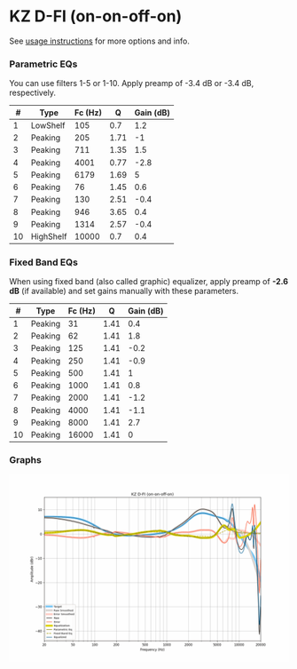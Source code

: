 # KZ D-FI (on-on-off-on)
See [usage instructions](https://github.com/jaakkopasanen/AutoEq#usage) for more options and info.

### Parametric EQs
You can use filters 1-5 or 1-10. Apply preamp of -3.4 dB or -3.4 dB, respectively.

|   # | Type      |   Fc (Hz) |    Q |   Gain (dB) |
|-----|-----------|-----------|------|-------------|
|   1 | LowShelf  |       105 | 0.7  |         1.2 |
|   2 | Peaking   |       205 | 1.71 |        -1   |
|   3 | Peaking   |       711 | 1.35 |         1.5 |
|   4 | Peaking   |      4001 | 0.77 |        -2.8 |
|   5 | Peaking   |      6179 | 1.69 |         5   |
|   6 | Peaking   |        76 | 1.45 |         0.6 |
|   7 | Peaking   |       130 | 2.51 |        -0.4 |
|   8 | Peaking   |       946 | 3.65 |         0.4 |
|   9 | Peaking   |      1314 | 2.57 |        -0.4 |
|  10 | HighShelf |     10000 | 0.7  |         0.4 |

### Fixed Band EQs
When using fixed band (also called graphic) equalizer, apply preamp of **-2.6 dB** (if available) and set gains manually with these parameters.

|   # | Type    |   Fc (Hz) |    Q |   Gain (dB) |
|-----|---------|-----------|------|-------------|
|   1 | Peaking |        31 | 1.41 |         0.4 |
|   2 | Peaking |        62 | 1.41 |         1.8 |
|   3 | Peaking |       125 | 1.41 |        -0.2 |
|   4 | Peaking |       250 | 1.41 |        -0.9 |
|   5 | Peaking |       500 | 1.41 |         1   |
|   6 | Peaking |      1000 | 1.41 |         0.8 |
|   7 | Peaking |      2000 | 1.41 |        -1.2 |
|   8 | Peaking |      4000 | 1.41 |        -1.1 |
|   9 | Peaking |      8000 | 1.41 |         2.7 |
|  10 | Peaking |     16000 | 1.41 |         0   |

### Graphs
![](./KZ%20D-FI%20(on-on-off-on).png)
